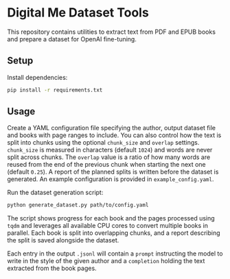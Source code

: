# Digital Me Dataset Tools

This repository contains utilities to extract text from PDF and EPUB books and
prepare a dataset for OpenAI fine-tuning.

## Setup

Install dependencies:

```bash
pip install -r requirements.txt
```

## Usage

Create a YAML configuration file specifying the author, output dataset file and
books with page ranges to include. You can also control how the text is split
into chunks using the optional `chunk_size` and `overlap` settings. `chunk_size`
is measured in characters (default `1024`) and words are never split across
chunks. The `overlap` value is a ratio of how many words are reused from the end
of the previous chunk when starting the next one (default `0.25`). A report of
the planned splits is written before the dataset is generated. An example
configuration is provided in `example_config.yaml`.


Run the dataset generation script:

```bash
python generate_dataset.py path/to/config.yaml
```

The script shows progress for each book and the pages processed using `tqdm` and
leverages all available CPU cores to convert multiple books in parallel. Each
book is split into overlapping chunks, and a report describing the split is
saved alongside the dataset.


Each entry in the output `.jsonl` will contain a `prompt` instructing the model
to write in the style of the given author and a `completion` holding the text
extracted from the book pages.
